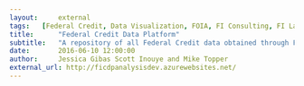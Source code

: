 ```yaml
---
layout:     external
tags:	[Federal Credit, Data Visualization, FOIA, FI Consulting, FI Labs, Capitol Area Data Science]
title:      "Federal Credit Data Platform"
subtitle:   "A repository of all Federal Credit data obtained through FOIA requests."
date:       2016-06-10 12:00:00
author:     Jessica Gibas Scott Inouye and Mike Topper
external_url: http://ficdpanalysisdev.azurewebsites.net/
---
```

